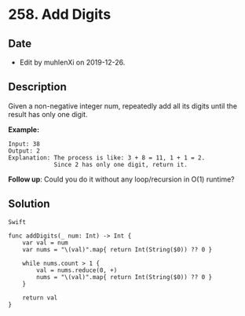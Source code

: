 # 258. Add Digits

## Date

- Edit by muhlenXi on 2019-12-26.

## Description

Given a non-negative integer num, repeatedly add all its digits until the result has only one digit.

**Example:**

```
Input: 38
Output: 2 
Explanation: The process is like: 3 + 8 = 11, 1 + 1 = 2. 
             Since 2 has only one digit, return it.
```

**Follow up**:
Could you do it without any loop/recursion in O(1) runtime?

## Solution

`Swift`

```
func addDigits(_ num: Int) -> Int {
    var val = num
    var nums = "\(val)".map{ return Int(String($0)) ?? 0 }
    
    while nums.count > 1 {
        val = nums.reduce(0, +)
        nums = "\(val)".map{ return Int(String($0)) ?? 0 }
    }
    
    return val
}
```
